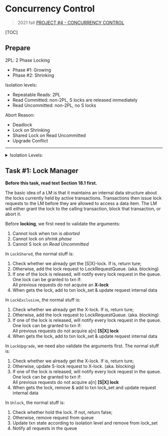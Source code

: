 # Concurrency Control

> 2021 fall [PROJECT #4 - CONCURRENCY CONTROL](https://15445.courses.cs.cmu.edu/fall2021/project4/)

[TOC]

## Prepare

2PL: 2 Phase Locking
* Phase #1: Growing
* Phase #2: Shrinking

Isolation levels:
* Repeatable Reads: 2PL
* Read Committed: non-2PL, S locks are released immediately
* Read Uncommitted: non-2PL, no S locks

Abort Reason:
* Deadlock
* Lock on Shrinking
* Shared Lock on Read Uncommitted
* Upgrade Conflict

---

<details>

<summary>Isolation Levels:</summary>

![lock scheme](https://user-images.githubusercontent.com/70138429/195600747-ecb46d17-60e8-4661-b8eb-631dd307dec0.png)

![txn exception](https://user-images.githubusercontent.com/70138429/195600692-9bb12fbb-9d3c-4134-9bf8-c1fffa888092.png)

</details>

## Task #1: Lock Manager

**Before this task, read text Section 18.1 first.**

The basic idea of a LM is that it maintains an internal data structure about the
locks currently held by active transactions. Transactions then issue lock
requests to the LM before they are allowed to access a data item. The LM will
either grant the lock to the calling transaction, block that transaction, or
abort it.

Before **locking**, we first need to validate the arguments:
1. Cannot lock when txn is *aborted*
2. Cannot lock on *shrink phase*
3. Cannot S lock on *Read Uncommitted*

In `LockShared`, the normal stuff is:
1. Check whether we already get the [S|X]-lock. If is, return ture;
2. Otherwise, add the lock request to LockRequestQueue. (aka. blocking)
3. If one of the lock is released, will notify every lock request in the queue.
   One lock can be granted to txn if:<br/>
   All previous requests do not acquire an **X-lock**
4. When gets the lock, add to txn lock_set & update request internal data

In `LockExclusive`, the normal stuff is:
1. Check whether we already get the X-lock. If is, return ture;
2. Otherwise, add the lock request to LockRequestQueue. (aka. blocking)
3. If one of the lock is released, will notify every lock request in the queue.
   One lock can be granted to txn if:<br/>
   All previous requests do not acquire a[n] **[S|X] lock**
4. When gets the lock, add to txn lock_set & update request internal data

In `LockUpgrade`, we need also validate the arguments first.
The normal stuff is:
1. Check whether we already get the X-lock. If is, return ture;
2. Otherwise, update S-lock request to X-lock. (aka. blocking)
3. If one of the lock is released, will notify every lock request in the queue.
   One lock can be granted to txn if:<br/>
   All previous requests do not acquire a[n] **[S|X] lock**
4. When gets the lock, remove & add to txn lock_set and update request internal
   data

In `Unlock`, the normal stuff is:
1. Check whether hold the lock. If not, return false;
2. Otherwise, remove request from queue
3. Update txn state according to isolation level and remove from lock_set
4. Notify all requests in the queue
